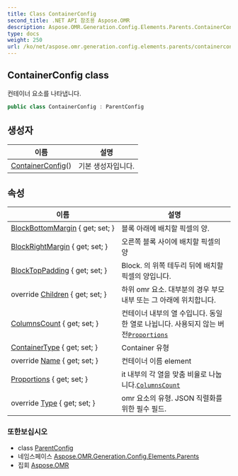 ```yaml
---
title: Class ContainerConfig
second_title: .NET API 참조용 Aspose.OMR
description: Aspose.OMR.Generation.Config.Elements.Parents.ContainerConfig 수업. 컨테이너 요소를 나타냅니다.
type: docs
weight: 250
url: /ko/net/aspose.omr.generation.config.elements.parents/containerconfig/
---
```

## ContainerConfig class

컨테이너 요소를 나타냅니다.

```csharp
public class ContainerConfig : ParentConfig
```

## 생성자

| 이름 | 설명 |
| --- | --- |
| [ContainerConfig](containerconfig/)() | 기본 생성자입니다. |

## 속성

| 이름 | 설명 |
| --- | --- |
| [BlockBottomMargin](../../aspose.omr.generation.config.elements.parents/containerconfig/blockbottommargin/) { get; set; } | 블록 아래에 배치할 픽셀의 양. |
| [BlockRightMargin](../../aspose.omr.generation.config.elements.parents/containerconfig/blockrightmargin/) { get; set; } | 오른쪽 블록 사이에 배치할 픽셀의 양 |
| [BlockTopPadding](../../aspose.omr.generation.config.elements.parents/containerconfig/blocktoppadding/) { get; set; } | Block. 의 위쪽 테두리 뒤에 배치할 픽셀의 양입니다. |
| override [Children](../../aspose.omr.generation.config.elements.parents/containerconfig/children/) { get; set; } | 하위 omr 요소. 대부분의 경우 부모 내부 또는 그 아래에 위치합니다. |
| [ColumnsCount](../../aspose.omr.generation.config.elements.parents/containerconfig/columnscount/) { get; set; } | 컨테이너 내부의 열 수입니다. 동일한 열로 나뉩니다. 사용되지 않는 버전[`Proportions`](./proportions/) |
| [ContainerType](../../aspose.omr.generation.config.elements.parents/containerconfig/containertype/) { get; set; } | Container 유형 |
| override [Name](../../aspose.omr.generation.config.elements.parents/containerconfig/name/) { get; set; } | 컨테이너 이름 element |
| [Proportions](../../aspose.omr.generation.config.elements.parents/containerconfig/proportions/) { get; set; } | it 내부의 각 열을 맞춤 비율로 나눕니다.[`ColumnsCount`](./columnscount/) |
| override [Type](../../aspose.omr.generation.config.elements.parents/containerconfig/type/) { get; set; } | omr 요소의 유형. JSON 직렬화를 위한 필수 필드. |

### 또한보십시오

* class [ParentConfig](../../aspose.omr.generation.config/parentconfig/)
* 네임스페이스 [Aspose.OMR.Generation.Config.Elements.Parents](../../aspose.omr.generation.config.elements.parents/)
* 집회 [Aspose.OMR](../../)



